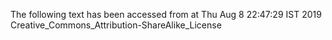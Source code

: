 The following text has been accessed from at Thu Aug 8 22:47:29 IST 2019
Creative_Commons_Attribution-ShareAlike_License
